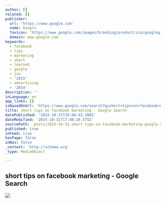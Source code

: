 ```yaml
---
author: []
related: []
publisher:
  url: 'https://www.google.com'
  name: Google
  favicon: 'https://www.google.com/images/branding/product/ico/googleg_lodp.ico'
  domain: www.google.com
keywords:
  - facebook
  - tips
  - marketing
  - short
  - learned
  - google
  - jun
  - '2015'
  - advertising
  - '2014'
description: ''
inLanguage: en
app_links: []
isBasedOnUrl: 'https://www.google.com/search?q=short+tips+on+facebook+marketing&oq=short+tips+on+facebook+marketing&aqs=chrome..69i57.6827j0j7&sourceid=chrome&es_sm=91&ie=UTF-8'
title: short tips on facebook marketing - Google Search
datePublished: '2015-10-31T20:04:43.200Z'
dateModified: '2015-10-31T17:48:20.575Z'
sourcePath: _posts/2015-10-31-short-tips-on-facebook-marketing-google-search.md
published: true
inFeed: true
hasPage: false
inNav: false
_context: 'http://schema.org'
_type: MediaObject

---
```

<article style=""><h1>short tips on facebook marketing - Google Search</h1><p></p><img src="https://encrypted-tbn2.gstatic.com/images?q=tbn:ANd9GcTS4u2w1G39kdwZPl5aaHbF4_hatD_qodSCVY2ixE1OucDSMwkcJX9GRlk" /></article>